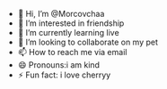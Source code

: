 - 👋 Hi, I’m @Morcovchaa
- 👀 I’m interested in friendship
- 🌱 I’m currently learning live
- 💞️ I’m looking to collaborate on my pet
- 📫 How to reach me via email
- 😄 Pronouns:i am kind
- ⚡ Fun fact: i love cherryy

<!---
Morcovchaa/Morcovchaa is a ✨ special ✨ repository because its `README.md` (this file) appears on your GitHub profile.
You can click the Preview link to take a look at your changes.
--->
